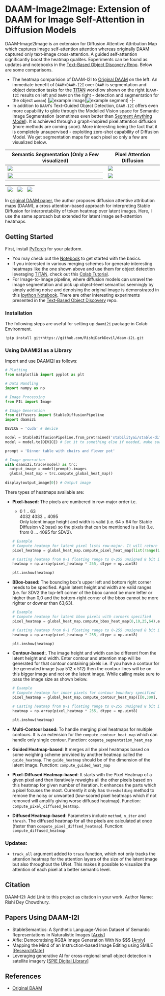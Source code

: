 # DAAM-Image2Image: Extension of DAAM for Image Self-Attention in Diffusion Models

DAAM-Image2Image is an extension for Diffusion Attentive Attribution Map which captures image self-attention attention whereas originally DAAM captured only text-image cross-attention. A guided self-attention significantly boost the heatmap qualites. Experiments can be found as updates and notebooks in the [Text-Based Object Discovery Repo](https://github.com/RishiDarkDevil/Text-Based-Object-Discovery). Below are some comparisons.
- The heatmap comparision of DAAM-I2I to [Original DAAM](https://github.com/castorini/daam) on the left. An immediate benefit of `DAAM+DAAM-I2I` over `DAAM` is segmentation and object detection tasks for the [TITAN](https://github.com/RishiDarkDevil/TITAN) workflow shown on the right (`DAAM-I2I` results on left and `DAAM` on the right - detection and segmentation for the object `woman`)
  |![example image](example.png)|![example segment](segment-example.png)|
  -|-
- In addition to `DAAM`'s Text-Guided Object Detection, `DAAM-I2I` offers even more capability to glide through the Modelled Vision space for Semantic Image Segmentation (sometimes even better than [Segment Anything Model](https://github.com/facebookresearch/segment-anything)). It is achieved through a graph-inspired pixel attention diffusion (more methods are coming soon). More interesting being the fact that it is completely unsupervised - exploiting zero-shot capability of Diffusion Model. We get segmentation maps for each pixel so only a few are visualized below.

Semantic Segmentation (Only a Few visualized)| Pixel Attention Diffusion
-|-
![](examples/img-seg.jpg)|![](examples/img-pix-diff-trump.gif)
<img src="examples\img-cycle-pix-diff-det.png" width="200%">|![](examples/img-pix-diff-cycle.gif)

| ![](examples/img-food-pix-diff.png) | ![](examples/img-plate-pix-diff.png) | ![](examples/img-table-pix-diff.png)
|-|-|-|

In [original DAAM paper](https://arxiv.org/abs/2210.04885), the author proposes diffusion attentive attribution maps (DAAM), a cross attention-based approach for interpreting Stable Diffusion for interpretability of token heatmap over latent images. Here, I use the same approach but extended for latent image self-attention heatmaps.

## Getting Started
First, install [PyTorch](https://pytorch.org) for your platform. 
- You may check out the [Notebook](https://github.com/RishiDarkDevil/Text-Based-Object-Discovery/blob/main/Experiments/DAAM_Image_Attention_ver2.ipynb) to get started with the basics.
- If you interested in various merging schemes for generate interesting heatmaps like the one shown above and use them for object detection leveraging [TITAN](https://github.com/RishiDarkDevil/TITAN), check out this [Colab Tutorial](https://colab.research.google.com/drive/1OeKbTPrtsovA08a5qztilaoWlV_emMIU?usp=sharing).
- For Image-to-Image pipeline, where diffusion models can unravel the image segmentation and pick up object-level semantics seemingly by simply adding noise and denoising the original image is demonstrated in this [Ipython Notebook](https://github.com/RishiDarkDevil/Text-Based-Object-Discovery/blob/main/Experiments/DAAMI2I_Img2Img_Pipeline_ver5.ipynb). There are other interesting experiments presented in the [Text-Based Object Discovery](https://github.com/RishiDarkDevil/Text-Based-Object-Discovery) repo.

### Installation
The following steps are useful for setting up `daami2i` package in Colab Environment.

```console
!pip install git+https://github.com/RishiDarkDevil/daam-i2i.git
```

### Using DAAMI2I as a Library

Import and use DAAMI2I as follows:

```python
# Plotting
from matplotlib import pyplot as plt

# Data Handling
import numpy as np

# Image Processing
from PIL import Image

# Image Generation
from diffusers import StableDiffusionPipeline
import daami2i

DEVICE = 'cuda' # device

model = StableDiffusionPipeline.from_pretrained('stabilityai/stable-diffusion-2-base')
model = model.to(DEVICE) # Set it to something else if needed, make sure DAAM supports that

prompt = 'Dinner table with chairs and flower pot'

# Image generation
with daami2i.trace(model) as trc:
  output_image = model(prompt).images
  global_heat_map = trc.compute_global_heat_map()
  
display(output_image[0]) # Output image
```
There types of heatmaps available are:
- **Pixel-based:** The pixels are numbered in row-major order i.e.
  - 0     1 .. 63\
  4032 4033 .. 4095\
  Only latent image height and width is valid (i.e. 64 x 64 for Stable Diffusion v2 base) so the pixels that can be mentioned is a list (i.e. from 0 ... 4095 for SDV2).
  ```python
  # Example
  # Compute heatmap for latent pixel lists row-major. It will return the heatmap for pixels [0,1,..,1023]
  pixel_heatmap = global_heat_map.compute_pixel_heat_map(list(range(1024))).expand_as(output_image[0]).numpy()

  # Casting heatmap from 0-1 floating range to 0-255 unsigned 8 bit integer
  heatmap = np.array(pixel_heatmap * 255, dtype = np.uint8)
  
  plt.imshow(heatmap)
  ```

- **BBox-based:** The bounding box's upper left and bottom right corner needs to be specified. Again latent height and width are valid ranges (i.e. for SDV2 the top-left corner of the bbox cannot be more lefter or higher than 0,0 and the bottom-right corner of the bbox cannot be more righter or downer than 63,63).
  ```python
  # Example
  # Compute heatmap for latent bbox pixels with corners specified
  pixel_heatmap = global_heat_map.compute_bbox_heat_map(0,10,25,64).expand_as(output_image[0]).numpy()
  
  # Casting heatmap from 0-1 floating range to 0-255 unsigned 8 bit integer
  heatmap = np.array(pixel_heatmap * 255, dtype = np.uint8)
  
  plt.imshow(heatmap)
  ```

- **Contour-based:**. The image height and width can be different from the latent height and width. Enter contour and attention map will be generated for that contour containing pixels i.e. if you have a contour for the generated image (say 512 x 512) then the contour lines will be on this bigger image and not on the latent image. While calling make sure to pass the image size as shown below. 
  ```python
  # Example
  # Compute heatmap for inner pixels for contour boundary specified
  pixel_heatmap = global_heat_map.compute_contour_heat_map([[0,300], [256, 100], [512, 300], [512, 400], [0, 400], [0, 300]], 512, 512).expand_as(output_image[0]).numpy()

  # Casting heatmap from 0-1 floating range to 0-255 unsigned 8 bit integer
  heatmap = np.array(pixel_heatmap * 255, dtype = np.uint8)

  plt.imshow(heatmap)
  ```

- **Multi-Contour based:** To handle merging pixel heatmaps for multiple contours. It is an extension for the `compute_contour_heat_map` which can handle only single contour. Function: `compute_segmentation_heat_map`

- **Guided Heatmap-based**: It merges all the pixel heatmaps based on some weighing scheme provided by another heatmap called the `guide_heatmap`. The `guide_heatmap` should be of the dimension of the latent image. Function: `compute_guided_heat_map`

- **Pixel-Diffused Heatmap-based**: It starts with the Pixel Heatmap of a given pixel and then iteratively reweighs all the other pixels based on this heatmap for given number of iteration. It enhances the parts which a pixel focuses the most. Currently it only has `thresholding` method to remove the noisy or unwanted (low-scored pixel heatmaps which if not removed will amplify giving worse diffused heatmap). Function: `compute_pixel_diffused_heatmap`.

- **Diffused Heatmap-based**: Parameters include `method`, `n_iter` and `thresh`. The diffused heatmap for all the pixels are calculated at once (faster than `compute_pixel_diffsed_heatmap`). Function: `compute_diffused_heatmap`

### Updates:
- `track_all` argument added to `trace` function, which not only tracks the attention heatmap for the attention layers of the size of the latent image but also throughout the UNet. This makes it possible to visualize the attention of each pixel at a better semantic level.

## Citation

DAAM-I2I: Add Link to this project as citation in your work.
Author Name: Rishi Dey Chowdhury.

## Papers Using DAAM-I2I
- StableSemantics: A Synthetic Language-Vision Dataset of Semantic Representations in Naturalistic Images [[Arxiv](https://arxiv.org/abs/2406.13735v1)]
- Alfie: Democratising RGBA Image Generation With No $$$ [[Arxiv](https://arxiv.org/abs/2408.14826v1)]
- Mapping the Mind of an Instruction-based Image Editing using SMILE [[ResearchGate](http://dx.doi.org/10.48550/arXiv.2412.16277)]
- Leveraging generative AI for cross-regional small object detection in satellite imagery [[SPIE Digital Library](https://doi.org/10.1117/12.3054372)]

## References

- [Original DAAM](https://github.com/castorini/daam)
